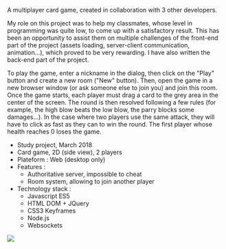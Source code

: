 A multiplayer card game, created in collaboration with 3 other developers. 

My role on this project was to help my classmates, whose level in programming was quite low, to come up with a satisfactory result. This has been an opportunity to assist them on multiple challenges of the front-end part of the project (assets loading, server-client communication, animation...), which proved to be very rewarding. I have also written the back-end part of the project.

To play the game, enter a nickname in the dialog, then click on the "Play" button and create a new room ("New" button). Then, open the game in a new browser window (or ask someone else to join you) and join this room. Once the game starts, each player must drag a card to the grey area in the center of the screen. The round is then resolved following a few rules (for example, the high blow beats the low blow, the parry blocks some damages...). In the case where two players use the same attack, they will have to click as fast as they can to win the round. The first player whose health reaches 0 loses the game.

+ Study project, March 2018
+ Card game, 2D (side view), 2 players
+ Plateform : Web (desktop only)
+ Features :
    - Authoritative server, impossible to cheat
    - Room system, allowing to join another player
+ Technology stack :
    - Javascript ES5
    - HTML DOM + JQuery
    - CSS3 Keyframes
    - Node.js
    - Websockets

![](°project-image°)
